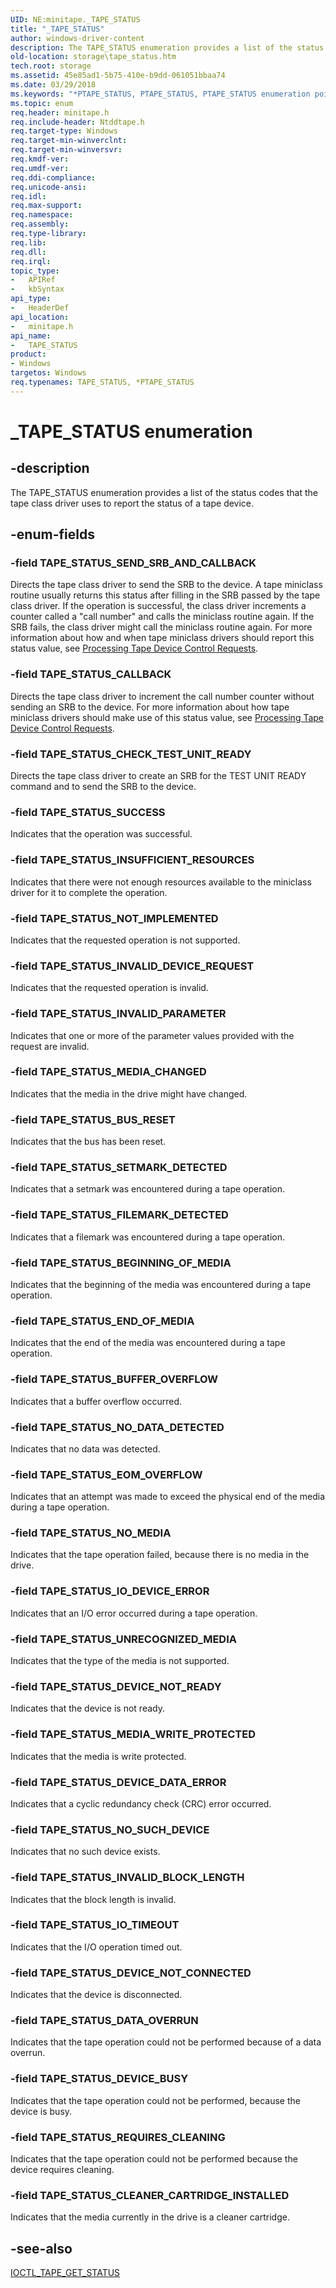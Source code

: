 ```yaml
---
UID: NE:minitape._TAPE_STATUS
title: "_TAPE_STATUS"
author: windows-driver-content
description: The TAPE_STATUS enumeration provides a list of the status codes that the tape class driver uses to report the status of a tape device.
old-location: storage\tape_status.htm
tech.root: storage
ms.assetid: 45e85ad1-5b75-410e-b9dd-061051bbaa74
ms.date: 03/29/2018
ms.keywords: "*PTAPE_STATUS, PTAPE_STATUS, PTAPE_STATUS enumeration pointer [Storage Devices], TAPE_STATUS, TAPE_STATUS enumeration [Storage Devices], TAPE_STATUS_BEGINNING_OF_MEDIA, TAPE_STATUS_BUFFER_OVERFLOW, TAPE_STATUS_BUS_RESET, TAPE_STATUS_CALLBACK, TAPE_STATUS_CHECK_TEST_UNIT_READY, TAPE_STATUS_CLEANER_CARTRIDGE_INSTALLED, TAPE_STATUS_DATA_OVERRUN, TAPE_STATUS_DEVICE_BUSY, TAPE_STATUS_DEVICE_DATA_ERROR, TAPE_STATUS_DEVICE_NOT_CONNECTED, TAPE_STATUS_DEVICE_NOT_READY, TAPE_STATUS_END_OF_MEDIA, TAPE_STATUS_EOM_OVERFLOW, TAPE_STATUS_FILEMARK_DETECTED, TAPE_STATUS_INSUFFICIENT_RESOURCES, TAPE_STATUS_INVALID_BLOCK_LENGTH, TAPE_STATUS_INVALID_DEVICE_REQUEST, TAPE_STATUS_INVALID_PARAMETER, TAPE_STATUS_IO_DEVICE_ERROR, TAPE_STATUS_IO_TIMEOUT, TAPE_STATUS_MEDIA_CHANGED, TAPE_STATUS_MEDIA_WRITE_PROTECTED, TAPE_STATUS_NOT_IMPLEMENTED, TAPE_STATUS_NO_DATA_DETECTED, TAPE_STATUS_NO_MEDIA, TAPE_STATUS_NO_SUCH_DEVICE, TAPE_STATUS_REQUIRES_CLEANING, TAPE_STATUS_SEND_SRB_AND_CALLBACK, TAPE_STATUS_SETMARK_DETECTED, TAPE_STATUS_SUCCESS, TAPE_STATUS_UNRECOGNIZED_MEDIA, _TAPE_STATUS, minitape/PTAPE_STATUS, minitape/TAPE_STATUS, minitape/TAPE_STATUS_BEGINNING_OF_MEDIA, minitape/TAPE_STATUS_BUFFER_OVERFLOW, minitape/TAPE_STATUS_BUS_RESET, minitape/TAPE_STATUS_CALLBACK, minitape/TAPE_STATUS_CHECK_TEST_UNIT_READY, minitape/TAPE_STATUS_CLEANER_CARTRIDGE_INSTALLED, minitape/TAPE_STATUS_DATA_OVERRUN, minitape/TAPE_STATUS_DEVICE_BUSY, minitape/TAPE_STATUS_DEVICE_DATA_ERROR, minitape/TAPE_STATUS_DEVICE_NOT_CONNECTED, minitape/TAPE_STATUS_DEVICE_NOT_READY, minitape/TAPE_STATUS_END_OF_MEDIA, minitape/TAPE_STATUS_EOM_OVERFLOW, minitape/TAPE_STATUS_FILEMARK_DETECTED, minitape/TAPE_STATUS_INSUFFICIENT_RESOURCES, minitape/TAPE_STATUS_INVALID_BLOCK_LENGTH, minitape/TAPE_STATUS_INVALID_DEVICE_REQUEST, minitape/TAPE_STATUS_INVALID_PARAMETER, minitape/TAPE_STATUS_IO_DEVICE_ERROR, minitape/TAPE_STATUS_IO_TIMEOUT, minitape/TAPE_STATUS_MEDIA_CHANGED, minitape/TAPE_STATUS_MEDIA_WRITE_PROTECTED, minitape/TAPE_STATUS_NOT_IMPLEMENTED, minitape/TAPE_STATUS_NO_DATA_DETECTED, minitape/TAPE_STATUS_NO_MEDIA, minitape/TAPE_STATUS_NO_SUCH_DEVICE, minitape/TAPE_STATUS_REQUIRES_CLEANING, minitape/TAPE_STATUS_SEND_SRB_AND_CALLBACK, minitape/TAPE_STATUS_SETMARK_DETECTED, minitape/TAPE_STATUS_SUCCESS, minitape/TAPE_STATUS_UNRECOGNIZED_MEDIA, storage.tape_status, structs-tape_c79a2dd4-8c91-4735-9440-de39b23aa982.xml"
ms.topic: enum
req.header: minitape.h
req.include-header: Ntddtape.h
req.target-type: Windows
req.target-min-winverclnt: 
req.target-min-winversvr: 
req.kmdf-ver: 
req.umdf-ver: 
req.ddi-compliance: 
req.unicode-ansi: 
req.idl: 
req.max-support: 
req.namespace: 
req.assembly: 
req.type-library: 
req.lib: 
req.dll: 
req.irql: 
topic_type:
-	APIRef
-	kbSyntax
api_type:
-	HeaderDef
api_location:
-	minitape.h
api_name:
-	TAPE_STATUS
product:
- Windows
targetos: Windows
req.typenames: TAPE_STATUS, *PTAPE_STATUS
---
```


# _TAPE_STATUS enumeration


## -description


The TAPE_STATUS enumeration provides a list of the status codes that the tape class driver uses to report the status of a tape device.


## -enum-fields




### -field TAPE_STATUS_SEND_SRB_AND_CALLBACK

Directs the tape class driver to send the SRB to the device. A tape miniclass routine usually returns this status after filling in the SRB passed by the tape class driver. If the operation is successful, the class driver increments a counter called a "call number" and calls the miniclass routine again. If the SRB fails, the class driver might call the miniclass routine again. For more information about how and when tape miniclass drivers should report this status value, see <a href="https://msdn.microsoft.com/de6edfc6-9b4b-4866-8fdb-1047b43163de">Processing Tape Device Control Requests</a>. 


### -field TAPE_STATUS_CALLBACK

Directs the tape class driver to increment the call number counter without sending an SRB to the device. For more information about how tape miniclass drivers should make use of this status value, see <a href="https://msdn.microsoft.com/de6edfc6-9b4b-4866-8fdb-1047b43163de">Processing Tape Device Control Requests</a>. 


### -field TAPE_STATUS_CHECK_TEST_UNIT_READY

Directs the tape class driver to create an SRB for the TEST UNIT READY command and to send the SRB to the device. 


### -field TAPE_STATUS_SUCCESS

Indicates that the operation was successful. 


### -field TAPE_STATUS_INSUFFICIENT_RESOURCES

Indicates that there were not enough resources available to the miniclass driver for it to complete the operation. 


### -field TAPE_STATUS_NOT_IMPLEMENTED

Indicates that the requested operation is not supported. 


### -field TAPE_STATUS_INVALID_DEVICE_REQUEST

Indicates that the requested operation is invalid. 


### -field TAPE_STATUS_INVALID_PARAMETER

Indicates that one or more of the parameter values provided with the request are invalid. 


### -field TAPE_STATUS_MEDIA_CHANGED

Indicates that the media in the drive might have changed. 


### -field TAPE_STATUS_BUS_RESET

Indicates that the bus has been reset. 


### -field TAPE_STATUS_SETMARK_DETECTED

Indicates that a setmark was encountered during a tape operation. 


### -field TAPE_STATUS_FILEMARK_DETECTED

Indicates that a filemark was encountered during a tape operation. 


### -field TAPE_STATUS_BEGINNING_OF_MEDIA

Indicates that the beginning of the media was encountered during a tape operation. 


### -field TAPE_STATUS_END_OF_MEDIA

Indicates that the end of the media was encountered during a tape operation. 


### -field TAPE_STATUS_BUFFER_OVERFLOW

Indicates that a buffer overflow occurred. 


### -field TAPE_STATUS_NO_DATA_DETECTED

Indicates that no data was detected. 


### -field TAPE_STATUS_EOM_OVERFLOW

Indicates that an attempt was made to exceed the physical end of the media during a tape operation. 


### -field TAPE_STATUS_NO_MEDIA

Indicates that the tape operation failed, because there is no media in the drive. 


### -field TAPE_STATUS_IO_DEVICE_ERROR

Indicates that an I/O error occurred during a tape operation. 


### -field TAPE_STATUS_UNRECOGNIZED_MEDIA

Indicates that the type of the media is not supported. 


### -field TAPE_STATUS_DEVICE_NOT_READY

Indicates that the device is not ready. 


### -field TAPE_STATUS_MEDIA_WRITE_PROTECTED

Indicates that the media is write protected. 


### -field TAPE_STATUS_DEVICE_DATA_ERROR

Indicates that a cyclic redundancy check (CRC) error occurred. 


### -field TAPE_STATUS_NO_SUCH_DEVICE

Indicates that no such device exists. 


### -field TAPE_STATUS_INVALID_BLOCK_LENGTH

Indicates that the block length is invalid. 


### -field TAPE_STATUS_IO_TIMEOUT

Indicates that the I/O operation timed out. 


### -field TAPE_STATUS_DEVICE_NOT_CONNECTED

Indicates that the device is disconnected. 


### -field TAPE_STATUS_DATA_OVERRUN

Indicates that the tape operation could not be performed because of a data overrun. 


### -field TAPE_STATUS_DEVICE_BUSY

Indicates that the tape operation could not be performed, because the device is busy. 


### -field TAPE_STATUS_REQUIRES_CLEANING

Indicates that the tape operation could not be performed because the device requires cleaning. 


### -field TAPE_STATUS_CLEANER_CARTRIDGE_INSTALLED

Indicates that the media currently in the drive is a cleaner cartridge. 


## -see-also




<a href="https://msdn.microsoft.com/library/windows/hardware/ff560625">IOCTL_TAPE_GET_STATUS</a>
 

 

